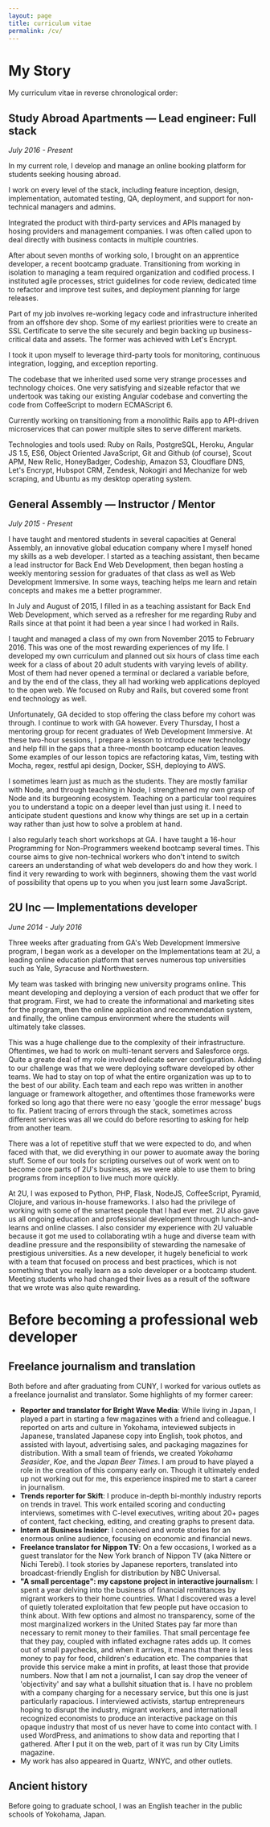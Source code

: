 ```yaml
---
layout: page
title: curriculum vitae
permalink: /cv/
---
```




# My Story





My curriculum vitae in reverse chronological order:



## Study Abroad Apartments — Lead engineer: Full stack



_July 2016 - Present_

In my current role, I develop and manage an online booking platform for students seeking housing abroad.

I work on every level of the stack, including feature inception, design, implementation, automated testing, QA, deployment, and support for non-technical managers and admins.

Integrated the product with third-party services and APIs managed by hosing providers and management companies. I was often called upon to deal directly with business contacts in multiple countries.

After about seven months of working solo, I brought on an apprentice developer, a recent bootcamp graduate. Transitioning from working in isolation to managing a team required organization and codified process. I instituted agile processes, strict guidelines for code review, dedicated time to refactor and improve test suites, and deployment planning for large releases. 

Part of my job involves re-working legacy code and infrastructure inherited from an offshore dev shop. Some of my earliest priorities were to create an SSL Certificate to serve the site securely and begin backing up business-critical data and assets. The former was achieved with Let's Encrypt. 

I took it upon myself to leverage third-party tools for monitoring, continuous integration, logging, and exception reporting.

The codebase that we inherited used some very strange processes and technology choices. One very satisfying and sizeable refactor that we undertook was taking our existing Angular codebase and converting the code from CoffeeScript to modern ECMAScript 6.

Currently working on transitioning from a monolithic Rails app to API-driven microservices that can power multiple sites to serve different markets.

Technologies and tools used: Ruby on Rails, PostgreSQL, Heroku, Angular JS 1.5, ES6, Object Oriented JavaScript, Git and Github (of course), Scout APM, New Relic, HoneyBadger, Codeship, Amazon S3, Cloudflare DNS, Let's Encrypt,  Hubspot CRM, Zendesk, Nokogiri and Mechanize for web scraping, and Ubuntu as my desktop operating system.


## General Assembly — Instructor / Mentor

_July 2015 - Present_



I have taught and mentored students in several capacities at General Assembly, an innovative global education company where I myself honed my skills as a web developer. I started as a teaching assistant, then became a lead instructor for Back End Web Development, then began hosting a weekly mentoring session for graduates of that class as well as Web Development Immersive. In some ways, teaching helps me learn and retain concepts and makes me a better programmer. 

In July and August of 2015, I filled in as a teaching assistant for Back End Web Development, which served as a refresher for me regarding Ruby and Rails since at that point it had been a year since I had worked in Rails. 

I taught and managed a class of my own from November 2015 to February 2016. This was one of the most rewarding experiences of my life. I developed my own curriculum and planned out six hours of class time each week for a class of about 20 adult students with varying levels of ability. Most of them had never opened a terminal or declared a variable before, and by the end of the class, they all had working web applications deployed to the open web. We focused on Ruby and Rails, but covered some front end technology as well. 

Unfortunately, GA decided to stop offering the class before my cohort was through. I continue to work with GA however. Every Thursday, I host a mentoring group for recent graduates of Web Development Immersive. At these two-hour sessions, I prepare a lesson to introduce new technology and help fill in the gaps that a three-month bootcamp education leaves. Some examples of our lesson topics are refactoring katas, Vim, testing with Mocha, regex, restful api design, Docker, SSH, deploying to AWS. 

I sometimes learn just as much as the students. They are mostly familiar with Node, and through teaching in Node, I strengthened my own grasp of Node and its burgeoning ecosystem.  Teaching on a particular tool requires you to understand a topic on a deeper level than just using it. I need to anticipate student questions and know why things are set up in a certain way rather than just how to solve a problem at hand.  

I also regularly teach short workshops at GA. I have taught a 16-hour Programming for Non-Programmers weekend bootcamp several times. This course aims to give non-technical workers who don't intend to switch careers an understanding of what web developers do and how they work. I find it very rewarding to work with beginners, showing them the vast world of possibility that opens up to you when you just learn some JavaScript.  



## 2U Inc — Implementations developer

_June 2014 - July 2016_

Three weeks after graduating from GA's Web Development Immersive program, I began work as a developer on the Implementations team at 2U, a leading online education platform that serves numerous top universities such as Yale, Syracuse and Northwestern.

My team was tasked with bringing new university programs online. This meant developing and deploying a version of each product that we offer for that program. First, we had to create the informational and marketing sites for the program, then the online application and recommendation system, and finally, the online campus environment where the students will ultimately take classes. 

This was a huge challenge due to the complexity of their infrastructure. Oftentimes, we had to work on multi-tenant servers and Salesforce orgs. Quite a greate deal of my role involved delicate server configuration. Adding to our challenge was that we were deploying software developed by other teams. We had to stay on top of what the entire organization was up to to the best of our ability. Each team and each repo was written in another language or framework altogether, and oftentimes those frameworks were forked so long ago that there were no easy 'google the error message' bugs to fix. Patient tracing of errors through the stack, sometimes across different services was all we could do before resorting to asking for help from another team. 

There was a lot of repetitive stuff that we were expected to do, and when faced with that, we did everything in our power to auomate away the boring stuff. Some of our tools for scripting ourselves out of work went on to become core parts of 2U's business, as we were able to use them to bring programs from inception to live much more quickly.

At 2U, I was exposed to Python, PHP, Flask, NodeJS, CoffeeScript, Pyramid, Clojure, and various in-house frameworks. I also had the privilege of working with some of the smartest people that I had ever met. 2U also gave us all ongoing education and professional development through lunch-and-learns and online classes. I also consider my experience with 2U valuable because it got me used to collaborating wtih a huge and diverse team with deadline pressure and the responsibility of stewarding the namesake of prestigious universities. As a new developer, it hugely beneficial to work with a team that focused on process and best practices, which is not something that you really learn as a solo developer or a bootcamp student. Meeting students who had changed their lives as a result of the software that we wrote was also quite rewarding.

# Before becoming a professional web developer

## Freelance journalism and translation

Both before and after graduating from CUNY, I worked for various outlets as a freelance journalist and translator. Some highlights of my former career:

* **Reporter and translator for Bright Wave Media**: While living in Japan, I played a part in starting a few magazines with a friend and colleague. I reported on arts and culture in Yokohama, inteviewed subjects in Japanese, translated Japanese copy into English, took photos, and assisted with layout, advertising sales, and packaging magazines for distribution. With a small team of friends, we created _Yokohama Seasider_, _Koe_, and the _Japan Beer Times_. I am proud to have played a role in the creation of this company early on. Though it ultimately ended up not working out for me, this experience inspired me to start a career in journalism.
* **Trends reporter for Skift**: I produce in-depth bi-monthly industry reports on trends in travel. This work entailed scoring and conducting interviews, sometimes with C-level executives, writing about 20+ pages of content, fact checking, editing, and creating graphs to present data. 
* **Intern at Business Insider**: I conceived and wrote stories for an enormous online audience, focusing on economic and financial news.
* **Freelance translator for Nippon TV**: On a few occasions, I worked as a guest translator for the New York branch of Nippon TV (aka Nittere or Nichi Terebi). I took stories by Japanese reporters, translated into broadcast-friendly English for distribution by NBC Universal.
* **"A small percentage": my capstone project in interactive journalism**: I spent a year delving into the business of financial remittances by migrant workers to their home countries. What I discovered was a level of quietly tolerated exploitation that few people put have occasion to think about. With few options and almost no transparency, some of the most marginalized workers in the United States pay far more than necessary to remit money to their families. That small percentage fee that they pay, coupled with inflated exchagne rates adds up. It comes out of small paychecks, and when it arrives, it means that there is less money to pay for food, children's education etc. The companies that provide this service make a mint in profits, at least those that provide numbers. Now that I am not a journalist, I can say drop the veneer of 'objectivity' and say what a bullshit situation that is. I have no problem with a company charging for a necessary service, but this one is just particularly rapacious. I interviewed activists, startup entrepreneurs hoping to disrupt the industry, migrant workers, and internationall recognized economists to produce an interactive package on this opaque industry that most of us never have to come into contact with. I used WordPress, and animations to show data and reporting that I gathered. After I put it on the web, part of it was run by City Limits magazine. 
* My work has also appeared in Quartz, WNYC, and other outlets.

## Ancient history

Before going to graduate school, I was an English teacher in the public schools of Yokohama, Japan.

